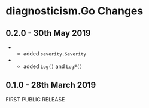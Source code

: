 # **diagnosticism.Go** Changes

## 0.2.0 - 30th May 2019

* + added ``severity.Severity``
* + added ``Log()`` and ``LogF()``

## 0.1.0 - 28th March 2019

FIRST PUBLIC RELEASE

